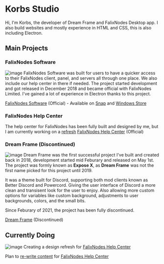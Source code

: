 # Korbs Studio
Hi, I'm Korbs, the developer of Dream Frame and FalixNodes Desktop app. I also build websites and mostly experience in HTML and CSS, this is also including Electron.

## Main Projects
### FalixNodes Software
![image](https://i.imgur.com/7QIIjsx.png)
FalixNodes Software was built for users to have a quicker access to their FalixNodes client, panel, and servers all through one place. We also include our help center in there if needed. The project started development and got released in December 2018 and became official with FalixNodes Limited. I've gained a lot of experience in Electron thanks to this project.

[FalixNodes Software](https://software.falixnodes.net) (Official) - Available on [Snap](https://snapcraft.io/falixnodes) and [Windows Store](https://www.microsoft.com/en-us/p/falixnodes-software/9p5mmnfs825p)

### FalixNodes Help Center
The help center for FalixNodes has been fully built and designed by me, but I am currently working on a [refresh]()
[FalixNodes Help Center](https://help.falixnodes.net) (Official)

### Dream Frame (Discontinued)
![image](https://i.imgur.com/1n7dR7t.jpg)
Dream Frame was the first successful project I've built and created back in 2018, development started mid Feburary and released on May 1st.
The project was formly known as **Expose X**, as **Dream Frame** was not the first name picked for this project until 2019.

It was a theme built for Discord, supporting both mod clients known as Better Discord and Powercord. Giving the user interface of Discord a more clean and transisent look for the user to enjoy. Also allowing more custom options for variables like custom background, adjustments to user backgrounds, colors, and the small bits.

Since Feburary of 2021, the project has been fully discontinued.

[Dream Frame](https://dreamframe.korbsstudio.com) (Discontinued)

## Currently Doing
![image](https://i.imgur.com/YKRFCSL.png)
Creating a design refresh for [FalixNodes Help Center](https://github.com/FalixNodes-Software/help-center/tree/refresh)

Plan to [re-write content](https://github.com/FalixNodes-Software/help-center/projects/1) for [FalixNodes Help Center](https://github.com/FalixNodes-Software/help-center/tree/refresh)
